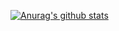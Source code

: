 [![Anurag's github stats](https://github-readme-stats.vercel.app/api?username=/Linzer-Cyberheart)](https://github.com/anuraghazra/github-readme-stats)
